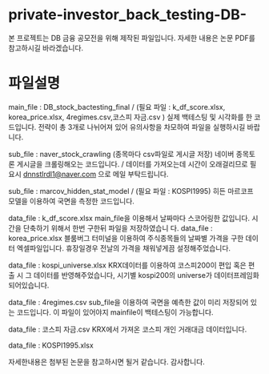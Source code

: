 # private-investor_back_testing-DB-

본 프로젝트는 DB 금융 공모전을 위해 제작된 파일입니다. 자세한 내용은 논문 PDF를 참고하시길 바라겠습니다.

# 파일설명
 main_file : DB_stock_bactesting_final / (필요 파일 : k_df_score.xlsx, korea_price.xlsx, 4regimes.csv,코스피 자금.csv )
 실제 백테스팅 및 시각화를 한 코드입니다. 전략이 총 3개로 나뉘어져 있어 유의사항을 차모하여 파일을 실행하시길 바랍니다.
 
 sub_file : naver_stock_crawling (종목마다 csv파일로 게시글 저장)
 네이버 종목토론 게시글을 크롤링해오는 코드입니다. / 데이터를 가져오는데 시간이 오래걸리므로 필요시
 dnnstlrdl1@naver.com 으로 메일 부탁드립니다.
 
 sub_file : marcov_hidden_stat_model / (필요 파일 : KOSPI1995)
 히든 마르코프 모델을 이용하여 국면을 측정한 코드입니다.
 
 
 data_file : k_df_score.xlsx
 main_file을 이용해서 날짜마다 스코어링한 값입니다. 시간을 단축하기 위해서 한번 구한뒤 파일을 저장하였습니 다.
 data_file : korea_price.xlsx
 블룸버그 터미널을 이용하여 주식종목들의 날짜별 가격을 구한 데이터 엑셀파일입니다. 휴장일경우 전날의 가격을 채워넣게끔 설정해주었습니다.
 
 data_file : kospi_universe.xlsx
 KRX데이터를 이용하여 코스피200이 편입 혹은 편출 시 그 데이터를 반영해주었습니다, 시기별 kospi200의 universe가 데이터프레임화 되어있습니다.
 
 data_file : 4regimes.csv
 sub_file을 이용하여 국면을 예측한 값이 미리 저장되어 있는 코드입니다. 이 파일이 있어야지 mainfile이 백테스팅이 가능합니다. 
 
 data_file : 코스피 자금.csv
 KRX에서 가져온 코스피 개인 거래대금 데이터입니다.
 
 data_file : KOSPI1995.xlsx

자세한내용은 첨부된 논문을 참고하시면 될거 같습니다.
감사합니다.
